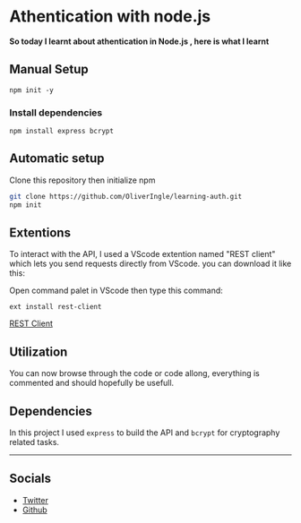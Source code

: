 # Athentication with node.js

**So today I learnt about athentication in Node.js , here is what I learnt**

## Manual Setup

```npm
npm init -y
```

### Install dependencies

```npm
npm install express bcrypt
```

## Automatic setup

Clone this repository then initialize npm

```bash
git clone https://github.com/OliverIngle/learning-auth.git
npm init
```

## Extentions

To interact with the API, I used a VScode extention named "REST client" which lets you send requests directly from VScode. you can download it like this:

Open command palet in VScode then type this command:

```
ext install rest-client
```

[REST Client](https://marketplace.visualstudio.com/items?itemName=humao.rest-client)

## Utilization

You can now browse through the code or code allong, everything is commented and should hopefully be usefull.

## Dependencies

In this project I used `express` to build the API and `bcrypt` for cryptography related tasks.

***

## Socials

* [Twitter](https://twitter.com/OliverIngle)
* [Github](https://github.com/OliverIngle)